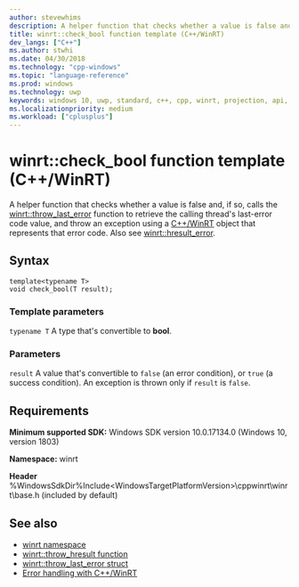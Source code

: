 ```yaml
---
author: stevewhims
description: A helper function that checks whether a value is false and, if so, retrieves the calling thread's last-error code value, and throws an exception using a C++/WinRT object that represents that error code.
title: winrt::check_bool function template (C++/WinRT)
dev_langs: ["C++"]
ms.author: stwhi
ms.date: 04/30/2018
ms.technology: "cpp-windows"
ms.topic: "language-reference"
ms.prod: windows
ms.technology: uwp
keywords: windows 10, uwp, standard, c++, cpp, winrt, projection, api, reference, check, throw, exception, bool, HRESULT, error, code
ms.localizationpriority: medium
ms.workload: ["cplusplus"]
---
```


# winrt::check_bool function template (C++/WinRT)
A helper function that checks whether a value is false and, if so, calls the [winrt::throw_last_error](throw-last-error.md) function to retrieve the calling thread's last-error code value, and throw an exception using a [C++/WinRT](/windows/uwp/cpp-and-winrt-apis/intro-to-using-cpp-with-winrt) object that represents that error code. Also see [winrt::hresult_error](hresult-error.md).

## Syntax
```cppwinrt
template<typename T>
void check_bool(T result);
```

### Template parameters
`typename T`
A type that's convertible to **bool**.

### Parameters
`result`
A value that's convertible to `false` (an error condition), or `true` (a success condition). An exception is thrown only if `result` is `false`.

## Requirements
**Minimum supported SDK:** Windows SDK version 10.0.17134.0 (Windows 10, version 1803)

**Namespace:** winrt

**Header** %WindowsSdkDir%Include\<WindowsTargetPlatformVersion>\cppwinrt\winrt\base.h (included by default)

## See also 
* [winrt namespace](../winrt.md)
* [winrt::throw_hresult function](throw-hresult.md)
* [winrt::throw_last_error struct](throw-last-error.md)
* [Error handling with C++/WinRT](/windows/uwp/cpp-and-winrt-apis/error-handling)